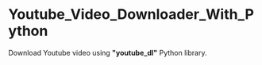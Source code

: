 # Youtube_Video_Downloader_With_Python
Download Youtube video using <b>"youtube_dl"</b> Python library.
